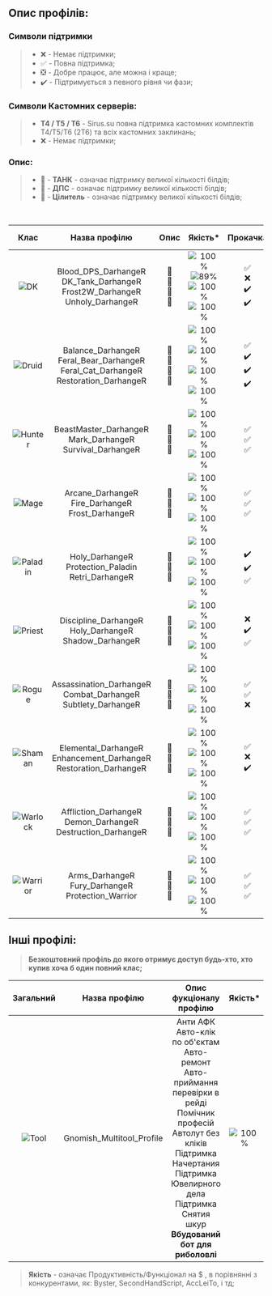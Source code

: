 ## Опис профілів:

### Символи підтримки 
> * :x: - Немає підтримки;
> * :white_check_mark: - Повна підтримка;
> * :negative_squared_cross_mark: - Добре працює, але можна і краще;
> * :heavy_check_mark: - Підтримується з певного рівня чи фази;
### Символи Кастомних серверів:
> * **Т4 / Т5 / Т6**  - Sirus.su повна підтримка кастомних комплектів Т4/Т5/Т6 (2Т6) та всіх кастомних заклинань;
> * :x: - Немає підтримки;
### Опис:
> * 📕 - **ТАНК** - означає підтримку великої кількості білдів;
> * 📙 - **ДПС** - означає підтримку великої кількості білдів;
> * 📗 - **Цілитель** - означає підтримку великої кількості білдів;
<br>
<div align="center">

| Клас | Назва профілю | Опис | Якість* | Прокачка | Рейдовый | Кастомні сервери |
|  :----------------: |  :----------------: |  :----------------: |  :----------------: | :----------------: | :----------------: | :----------------: |
| ![DK](https://darhanger.github.io/rotations/uk-ua/_media/classes/DK.webp) | Blood_DPS_DarhangeR<br>DK_Tank_DarhangeR<br>Frost2W_DarhangeR<br>Unholy_DarhangeR | 📙<br>📕<br>📙<br>📙 | ![100%](https://progress-bar.dev/100)<br>![89%](https://progress-bar.dev/89)<br>![100%](https://progress-bar.dev/100)<br>![100%](https://progress-bar.dev/100) | :white_check_mark:<br>:x:<br>:heavy_check_mark:<br>:heavy_check_mark: | :white_check_mark:<br>:negative_squared_cross_mark:<br>:white_check_mark:<br>:white_check_mark: | **Т4 / Т5 / Т6**<br>:x:<br>**Т4 / Т5 / Т6**<br>**Т4 / Т5 / Т6** |
| ![Druid](https://darhanger.github.io/rotations/uk-ua/_media/classes/Druid.webp) | Balance_DarhangeR<br>Feral_Bear_DarhangeR<br>Feral_Cat_DarhangeR<br>Restoration_DarhangeR | 📙<br>📕<br>📙<br>📗 | ![100%](https://progress-bar.dev/100)<br>![100%](https://progress-bar.dev/100)<br>![100%](https://progress-bar.dev/100)<br>![100%](https://progress-bar.dev/100) | :white_check_mark:<br>:heavy_check_mark:<br>:heavy_check_mark:<br>:heavy_check_mark: | :white_check_mark:<br>:white_check_mark:<br>:white_check_mark:<br>:white_check_mark: |**Т4 /:x:/:x:**<br>**Т4 / Т5 / Т6**<br>**Т4 /:x:/:x:**<br>**Т4 / Т5 / Т6** |
| ![Hunter](https://darhanger.github.io/rotations/uk-ua/_media/classes/Hunter.webp) | BeastMaster_DarhangeR<br>Mark_DarhangeR<br>Survival_DarhangeR | 📙<br>📙<br>📙 | ![100%](https://progress-bar.dev/100)<br>![100%](https://progress-bar.dev/100)<br>![100%](https://progress-bar.dev/100) | :white_check_mark:<br>:white_check_mark:<br>:white_check_mark: | :white_check_mark:<br>:white_check_mark:<br>:white_check_mark: | **Т4 / Т5 / Т6**<br>**Т4 / Т5 / Т6**<br>**Т4 / Т5 / Т6** |
| ![Mage](https://darhanger.github.io/rotations/uk-ua/_media/classes/Mage.webp) | Arcane_DarhangeR<br>Fire_DarhangeR<br>Frost_DarhangeR | 📙<br>📙<br>📙 | ![100%](https://progress-bar.dev/100)<br>![100%](https://progress-bar.dev/100)<br>![100%](https://progress-bar.dev/100) | :white_check_mark:<br>:white_check_mark:<br>:white_check_mark: | :white_check_mark:<br>:white_check_mark:<br>:white_check_mark: | **Т4 / Т5 / Т6**<br>**Т4 / Т5 / Т6**<br>**Т4 / Т5 /:x:** |
| ![Paladin](https://darhanger.github.io/rotations/uk-ua/_media/classes/Paladin.webp) | Holy_DarhangeR<br>Protection_Paladin<br>Retri_DarhangeR | 📗<br>📕<br>📙 | ![100%](https://progress-bar.dev/100)<br>![100%](https://progress-bar.dev/100)<br>![100%](https://progress-bar.dev/100) | :heavy_check_mark:<br>:heavy_check_mark:<br>:white_check_mark: | :white_check_mark:<br>:white_check_mark:<br>:white_check_mark: | **Т4 / Т5 / Т6**<br>**Т4 /:x:/:x:**<br>**Т4 / Т5 / Т6** |
| ![Priest](https://darhanger.github.io/rotations/uk-ua/_media/classes/Priest.webp) | Discipline_DarhangeR<br>Holy_DarhangeR<br>Shadow_DarhangeR | 📗<br>📗<br>📙 | ![100%](https://progress-bar.dev/100)<br>![100%](https://progress-bar.dev/100)<br>![100%](https://progress-bar.dev/100) | :x:<br>:heavy_check_mark:<br>:white_check_mark: | :white_check_mark:<br>:white_check_mark:<br>:white_check_mark: | **Т4 / Т5 / Т6**<br>**Т4 / Т5 / Т6**<br>**Т4 / Т5 /:x:** |
| ![Rogue](https://darhanger.github.io/rotations/uk-ua/_media/classes/Rogue.webp) | Assassination_DarhangeR<br>Combat_DarhangeR<br>Subtlety_DarhangeR | 📙<br>📙<br>📙 | ![100%](https://progress-bar.dev/100)<br>![100%](https://progress-bar.dev/100)<br>![100%](https://progress-bar.dev/100)| :white_check_mark:<br>:white_check_mark:<br>:x: | :white_check_mark:<br>:white_check_mark:<br>:white_check_mark: | **Т4 / Т5 / Т6**<br>**Т4 / Т5 / Т6**<br>**Т4 / Т5 / Т6** |
| ![Shaman](https://darhanger.github.io/rotations/uk-ua/_media/classes/Shaman.webp) | Elemental_DarhangeR<br>Enhancement_DarhangeR<br>Restoration_DarhangeR | 📙<br>📙<br>📗 | ![100%](https://progress-bar.dev/100)<br>![100%](https://progress-bar.dev/100)<br>![100%](https://progress-bar.dev/100) | :white_check_mark:<br>:x:<br>:heavy_check_mark: | :white_check_mark:<br>:white_check_mark:<br>:white_check_mark: | **Т4 / Т5 /:x:**<br>**Т4 / Т5 / Т6**<br>**Т4 / Т5 / Т6** |
| ![Warlock](https://darhanger.github.io/rotations/uk-ua/_media/classes/Warlock.webp) | Affliction_DarhangeR<br>Demon_DarhangeR<br>Destruction_DarhangeR | 📙<br>📙<br>📙 | ![100%](https://progress-bar.dev/100)<br>![100%](https://progress-bar.dev/100)<br>![100%](https://progress-bar.dev/100) | :white_check_mark:<br>:white_check_mark:<br>:white_check_mark: | :white_check_mark:<br>:white_check_mark:<br>:white_check_mark: |**Т4 / Т5 /:x:**<br>**Т4 / Т5 /:x:**<br>**Т4 / Т5 /:x:** |
| ![Warrior](https://darhanger.github.io/rotations/uk-ua/_media/classes/Warrior.webp) | Arms_DarhangeR<br>Fury_DarhangeR<br>Protection_Warrior | 📙<br>📙<br>📕 | ![100%](https://progress-bar.dev/100)<br>![100%](https://progress-bar.dev/100)<br>![100%](https://progress-bar.dev/100) | :white_check_mark:<br>:white_check_mark:<br>:white_check_mark: | :white_check_mark:<br>:white_check_mark:<br>:white_check_mark: | **Т4 / Т5 / Т6**<br>**Т4 / Т5 / Т6**<br>**Т4 / Т5 / Т6** |  
</div>

## Інші профілі: 
> **Безкоштовний профіль до якого отримує доступ будь-хто, хто купив хоча б один повний клас;**

<div align="center">

| Загальний | Назва профілю | Опис фукціоналу профілю | Якість* | Прокачка | Кастомні сервери |
|  :----------------: |  :----------------: |  :----------------: |  :----------------: |  :----------------: | :----------------: | 
| ![Tool](https://darhanger.github.io/rotations/uk-ua/_media/classes/Tool.webp) | Gnomish_Multitool_Profile | Анти АФК<br>Авто-клік по об'єктам<br>Авто-ремонт<br>Авто-приймання перевірки в рейді<br>Помічник професій<br>Автолут без кліків<br>Підтримка Начертания<br>Підтримка Ювелирного дела<br>Підтримка Снятия шкур<br>**Вбудований бот для риболовлі**| ![100%](https://progress-bar.dev/100) | :white_check_mark: | :white_check_mark: |
</div>

> **Якість** - означає Продуктивність/Функціонал на $ , в порівнянні з конкурентами, як: Byster, SecondHandScript, AccLeiTo, і тд;